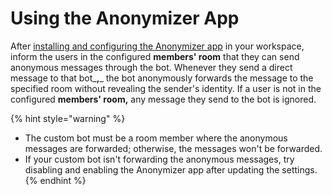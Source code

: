 # Using the Anonymizer App

After [installing and configuring the Anonymizer app](./) in your workspace, inform the users in the configured **members' room** that they can send anonymous messages through the bot. Whenever they send a direct message to that bot_**,**_ the bot anonymously forwards the message to the specified room without revealing the sender's identity. If a user is not in the configured **members' room,** any message they send to the bot is ignored.&#x20;

{% hint style="warning" %}
* The custom bot must be a room member where the anonymous messages are forwarded; otherwise, the messages won't be forwarded.
* If your custom bot isn't forwarding the anonymous messages, try disabling and enabling the Anonymizer app after updating the settings.
{% endhint %}
